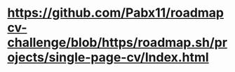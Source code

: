 
# https://github.com/Pabx11/roadmapcv-challenge/blob/https/roadmap.sh/projects/single-page-cv/Index.html
